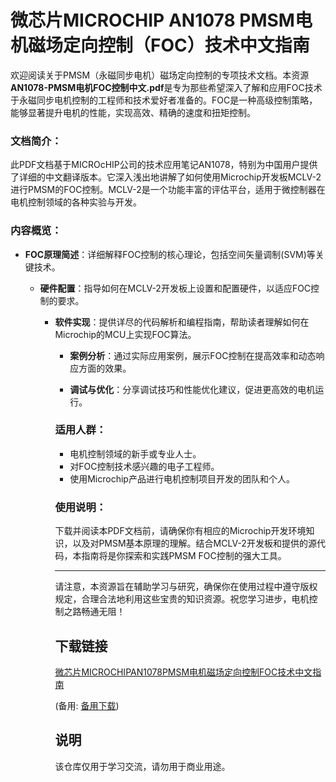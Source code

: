 # 微芯片MICROCHIP AN1078 PMSM电机磁场定向控制（FOC）技术中文指南

欢迎阅读关于PMSM（永磁同步电机）磁场定向控制的专项技术文档。本资源**AN1078-PMSM电机FOC控制中文.pdf**是专为那些希望深入了解和应用FOC技术于永磁同步电机控制的工程师和技术爱好者准备的。FOC是一种高级控制策略，能够显著提升电机的性能，实现高效、精确的速度和扭矩控制。

### 文档简介：

此PDF文档基于MICROcHIP公司的技术应用笔记AN1078，特别为中国用户提供了详细的中文翻译版本。它深入浅出地讲解了如何使用Microchip开发板MCLV-2进行PMSM的FOC控制。MCLV-2是一个功能丰富的评估平台，适用于微控制器在电机控制领域的各种实验与开发。

### 内容概览：

- **FOC原理简述**：详细解释FOC控制的核心理论，包括空间矢量调制(SVM)等关键技术。

  - **硬件配置**：指导如何在MCLV-2开发板上设置和配置硬件，以适应FOC控制的要求。

    - **软件实现**：提供详尽的代码解析和编程指南，帮助读者理解如何在Microchip的MCU上实现FOC算法。

      - **案例分析**：通过实际应用案例，展示FOC控制在提高效率和动态响应方面的效果。

      - **调试与优化**：分享调试技巧和性能优化建议，促进更高效的电机运行。

      ### 适用人群：

      - 电机控制领域的新手或专业人士。
      - 对FOC控制技术感兴趣的电子工程师。
      - 使用Microchip产品进行电机控制项目开发的团队和个人。

      ### 使用说明：

      下载并阅读本PDF文档前，请确保你有相应的Microchip开发环境知识，以及对PMSM基本原理的理解。结合MCLV-2开发板和提供的源代码，本指南将是你探索和实践PMSM FOC控制的强大工具。

      ---

      请注意，本资源旨在辅助学习与研究，确保你在使用过程中遵守版权规定，合理合法地利用这些宝贵的知识资源。祝您学习进步，电机控制之路畅通无阻！

      ## 下载链接
      [微芯片MICROCHIPAN1078PMSM电机磁场定向控制FOC技术中文指南](https://pan.quark.cn/s/a09a2576d531) 

      (备用: [备用下载](https://pan.baidu.com/s/1A5A9sqT7phN4bCzHC4KTVg?pwd=1234))

      ## 说明

      该仓库仅用于学习交流，请勿用于商业用途。
